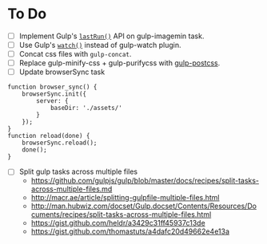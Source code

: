 
# To Do

- [ ] Implement Gulp's [`lastRun()`](https://gulpjs.com/docs/en/api/lastrun) API on gulp-imagemin task.  
- [ ] Use Gulp's  [`watch()`](https://gulpjs.com/docs/en/api/watch) instead of gulp-watch plugin.  
- [ ] Concat css files with `gulp-concat`.  
- [ ] Replace gulp-minify-css + gulp-purifycss with [gulp-postcss](https://github.com/postcss/gulp-postcss).  
- [ ] Update browserSync task  
```
function browser_sync() {
	browserSync.init({
	    server: {
	        baseDir: './assets/'
        }
    });
}
function reload(done) {
	browserSync.reload();
	done();
}	
```  
- [ ] Split gulp tasks across multiple files  
	- https://github.com/gulpjs/gulp/blob/master/docs/recipes/split-tasks-across-multiple-files.md  
	- http://macr.ae/article/splitting-gulpfile-multiple-files.html  
	- http://man.hubwiz.com/docset/Gulp.docset/Contents/Resources/Documents/recipes/split-tasks-across-multiple-files.html  
	- https://gist.github.com/heldr/a3429c31ff45937c13de  
	- https://gist.github.com/thomastuts/a4dafc20d49662e4e13a  